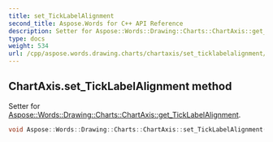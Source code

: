 ```yaml
---
title: set_TickLabelAlignment
second_title: Aspose.Words for C++ API Reference
description: Setter for Aspose::Words::Drawing::Charts::ChartAxis::get_TickLabelAlignment. 
type: docs
weight: 534
url: /cpp/aspose.words.drawing.charts/chartaxis/set_ticklabelalignment/
---
```

## ChartAxis.set_TickLabelAlignment method


Setter for [Aspose::Words::Drawing::Charts::ChartAxis::get_TickLabelAlignment](../get_ticklabelalignment/).

```cpp
void Aspose::Words::Drawing::Charts::ChartAxis::set_TickLabelAlignment(Aspose::Words::ParagraphAlignment value)
```

